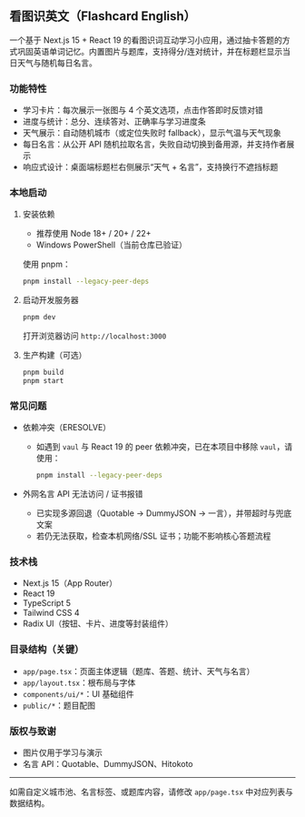 ## 看图识英文（Flashcard English）

一个基于 Next.js 15 + React 19 的看图识词互动学习小应用，通过抽卡答题的方式巩固英语单词记忆。内置图片与题库，支持得分/连对统计，并在标题栏显示当日天气与随机每日名言。

### 功能特性

- 学习卡片：每次展示一张图与 4 个英文选项，点击作答即时反馈对错
- 进度与统计：总分、连续答对、正确率与学习进度条
- 天气展示：自动随机城市（或定位失败时 fallback），显示气温与天气现象
- 每日名言：从公开 API 随机拉取名言，失败自动切换到备用源，并支持作者展示
- 响应式设计：桌面端标题栏右侧展示“天气 + 名言”，支持换行不遮挡标题

### 本地启动

1. 安装依赖
   - 推荐使用 Node 18+ / 20+ / 22+
   - Windows PowerShell（当前仓库已验证）
   
   使用 pnpm：
   ```bash
   pnpm install --legacy-peer-deps
   ```

2. 启动开发服务器
   ```bash
   pnpm dev
   ```
   打开浏览器访问 `http://localhost:3000`

3. 生产构建（可选）
   ```bash
   pnpm build
   pnpm start
   ```

### 常见问题

- 依赖冲突（ERESOLVE）
  - 如遇到 `vaul` 与 React 19 的 peer 依赖冲突，已在本项目中移除 `vaul`，请使用：
    ```bash
    pnpm install --legacy-peer-deps
    ```

- 外网名言 API 无法访问 / 证书报错
  - 已实现多源回退（Quotable → DummyJSON → 一言），并带超时与兜底文案
  - 若仍无法获取，检查本机网络/SSL 证书；功能不影响核心答题流程

### 技术栈

- Next.js 15（App Router）
- React 19
- TypeScript 5
- Tailwind CSS 4
- Radix UI（按钮、卡片、进度等封装组件）

### 目录结构（关键）

- `app/page.tsx`：页面主体逻辑（题库、答题、统计、天气与名言）
- `app/layout.tsx`：根布局与字体
- `components/ui/*`：UI 基础组件
- `public/*`：题目配图

### 版权与致谢

- 图片仅用于学习与演示
- 名言 API：Quotable、DummyJSON、Hitokoto

---

如需自定义城市池、名言标签、或题库内容，请修改 `app/page.tsx` 中对应列表与数据结构。
